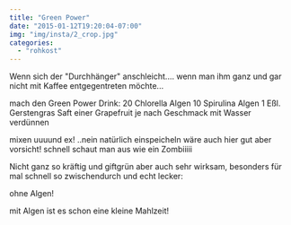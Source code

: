 ```yaml
---
title: "Green Power"
date: "2015-01-12T19:20:04-07:00"
img: "img/insta/2_crop.jpg"
categories:
  - "rohkost"
---
```


Wenn sich der "Durchhänger" anschleicht....
wenn man ihm ganz und gar nicht mit Kaffee entgegentreten möchte...

mach den Green Power Drink:
20 Chlorella Algen
10 Spirulina Algen
1 Eßl. Gerstengras
Saft einer Grapefruit
je nach Geschmack mit Wasser verdünnen

mixen uuuund ex! ..nein natürlich einspeicheln wäre auch hier gut aber vorsicht! schnell schaut man aus wie ein Zombiiiii

Nicht ganz so kräftig und giftgrün aber auch sehr wirksam, besonders für mal schnell so zwischendurch und echt lecker:

ohne Algen!

mit Algen ist es schon eine kleine Mahlzeit!
